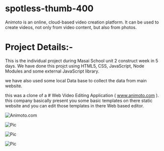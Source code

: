 # spotless-thumb-400
Animoto is an online, cloud-based video creation platform. It can be used to create videos, not only from video content, but also from photos.

# Project Details:-
This is the individual project during Masai School unit 2 construct week in 5 days.
We have done this projct using HTML5, CSS, JavaScript, Node Modules and some external JavaScript library.

we have also used some local Data base to collect the data from main website.

this was a clone of a # Web Video Editing Application ( www.animoto.com ). this company basically present you some basic templates
on there static website and you can edit those templates in there Web based editor.


<img src="https://abhishek07788.github.io/static/media/animotoClone.00fd7884adbb39bfda54.gif" alt="Animoto.com"/>

![Pic](asset/Pic1.png)

![Pic](asset/Pic2.png)

![Pic](asset/Pic3.png)
